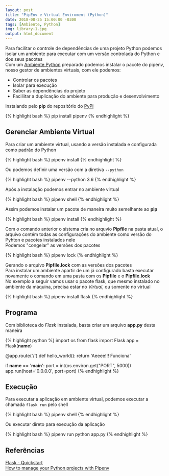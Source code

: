 ```yaml
---
layout: post
title: "PipEnv e Virtual Enviroment (Python)"
date: 2018-08-25 15:00:00 -0300
tags: [Ambiente, Python]
img: library-1.jpg
output: html_document      
---
```




Para facilitar o controle de dependências de uma projeto Python podemos isolar um ambiente para executar com um versão controlada do Python e dos seus pacotes  
Com um [Ambiente Python](../Ambiente_Python) preparado podemos instalar o pacote do pipenv, nosso gestor de ambientes virtuais, com ele podemos: 

* Controlar os pacotes  
* Isolar para execução  
* Saber as dependências do projeto  
* Faciliitar a duplicação do ambiente para produção e desenvolvimento  
  
Instalando pelo **pip** do repositório do [PyPi](https://pypi.org/)  


{% highlight bash %}
pip install pipenv
{% endhighlight %}

## Gerenciar Ambiente Virtual

Para criar um ambiente virtual, usando a versão instalada e configurada como padrão do Python


{% highlight bash %}
pipenv install 
{% endhighlight %}

Ou podemos definir uma versão com a diretiva `--python`


{% highlight bash %}
pipenv --python 3.6
{% endhighlight %}

Após a instalação podemos entrar no ambiente virtual 


{% highlight bash %}
pipenv shell 
{% endhighlight %}

Assim podemos instalar um pacote de maneira muito semelhante ao **pip**


{% highlight bash %}
pipenv install <nome do pacote>
{% endhighlight %}

Com o comando anterior o sistema cria no arquvio **Pipfile** na pasta atual, o arquivo contém todas as configurações do ambiente como versão do Pyhton e pacotes instalados nele  
Podemos "congelar" as versões dos pacotes


{% highlight bash %}
pipenv lock
{% endhighlight %}

Gerando o arquivo **Pipfile.lock** com as versões dos pacotes  
Para instalar um ambiente apartir de um já configurado basta executar novamente o comando em uma pasta com os **Pipfile** e o **Pipfile.lock**  
No exemplo a seguir vamos usar o pacote flask, que mesmo instalado no ambiente da máquina, precisa estar no *Virtual*, ou somente no virtual


{% highlight bash %}
pipenv install flask
{% endhighlight %}

## Programa

Com biblioteca do *Flask* instalada, basta criar um arquivo **app.py** desta maneira


{% highlight python %}
import os
from flask import Flask
app = Flask(__name__)

@app.route('/')
def hello_world():
    return 'Aeeee!!! Funciona'
	
if __name__ == '__main__':
    port = int(os.environ.get("PORT", 5000))
    app.run(host='0.0.0.0', port=port)
{% endhighlight %}

## Execução

Para executar a aplicação em ambiente virtual, podemos executar a chamada `flask run` pelo shell 


{% highlight bash %}
pipenv shell
{% endhighlight %}

Ou executar direto para execução da aplicação 


{% highlight bash %}
pipenv run python app.py
{% endhighlight %}

## Referências

[Flask - Quickstart](http://flask.pocoo.org/docs/1.0/quickstart/)<br>
[How to manage your Python projects with Pipenv](https://robots.thoughtbot.com/how-to-manage-your-python-projects-with-pipenv)<br>
